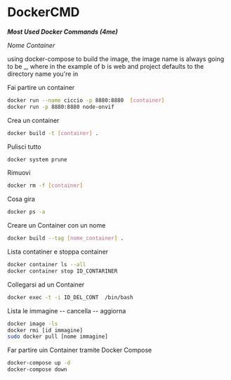 # DockerCMD

***Most Used Docker Commands (4me)***


*Nome Container*

using docker-compose to build the image, the image name is always going to be <project>_<service>, where <service> in the example of b is web and project defaults to the directory name you're in



Fai partire un container
```bash
docker run --name ciccio -p 8880:8880  [container]
docker run -p 8880:8880 node-onvif

```

Crea un container
```bash
docker build -t [container] .
```

Pulisci tutto
```bash
docker system prune
```

Rimuovi
```bash
docker rm -f [container]
```
Cosa gira
```bash
docker ps -a
```

Creare un Container con un nome
```bash
docker build --tag [nome_container] .
```

Lista contatiner e stoppa container
```bash
docker container ls --all
docker container stop ID_CONTARINER
```

Collegarsi ad un Container
```bash
docker exec -t -i ID_DEL_CONT  /bin/bash
```


Lista le immagine -- cancella  -- aggiorna
```bash
docker image -ls
docker rmi [id immagine]
sudo docker pull [nome immagine]
```



Far partire uin Container tramite Docker Compose
```bash
docker-compose up -d
docker-compose down
```



